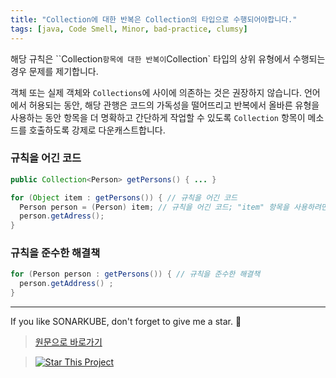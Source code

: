 ```yaml
---
title: "Collection에 대한 반복은 Collection의 타입으로 수행되어야합니다."
tags: [java, Code Smell, Minor, bad-practice, clumsy]
---
```


해당 규칙은 ``Collection` 항목에 대한 반복이 `Collection` 타입의 상위 유형에서 수행되는 경우 문제를 제기합니다.

객체 또는 실제 객체와 `Collections`에 사이에 의존하는 것은 권장하지 않습니다. 언어에서 허용되는 동안, 해당 관행은 코드의 가독성을 떨어뜨리고 반복에서 올바른 유형을 사용하는 동안 항목을 더 명확하고 간단하게 작업할 수 있도록 `Collection` 항목이 메소드를 호출하도록 강제로 다운캐스트합니다.

### 규칙을 어긴 코드
```java
public Collection<Person> getPersons() { ... }

for (Object item : getPersons()) { // 규칙을 어긴 코드
  Person person = (Person) item; // 규칙을 어긴 코드; "item" 항목을 사용하려면 올바른 타입으로 다룬캐스팅 하여야 합니다.
  person.getAdress();
}
```

### 규칙을 준수한 해결책

```java
for (Person person : getPersons()) { // 규칙을 준수한 해결책
  person.getAddress() ;
}
```

---

If you like SONARKUBE, don't forget to give me a star. :star2:

> [원문으로 바로가기](https://rules.sonarsource.com/java/tag/clumsy/RSPEC-4838)

> [![Star This Project](https://img.shields.io/github/stars/kantabile/sonarkube.svg?label=Stars&style=social)](https://github.com/kantabile/sonarkube)

